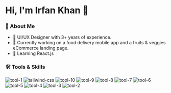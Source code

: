 # Hi, I'm Irfan Khan 👋

### 🌟 About Me
- 🎨 UI/UX Designer with 3+ years of experience.
- 🚀 Currently working on a food delivery mobile app and a fruits & veggies eCommerce landing page.
- 🌱 Learning React.js

### 🛠️ Tools & Skills

![tool-1](https://github.com/user-attachments/assets/c30cdb52-06c9-4844-bb2d-cdbad5dfceab)
![tailwind-css](https://github.com/user-attachments/assets/2cb59b65-3613-48ad-a4a2-251093be3728)
![tool-10](https://github.com/user-attachments/assets/1f3c95cd-bcdb-4f2d-9b28-1b9db84f26db)
![tool-9](https://github.com/user-attachments/assets/efc34201-079e-4539-a027-7b54542f05cc)
![tool-8](https://github.com/user-attachments/assets/e72397a9-5753-46dd-a90d-339a4c4ef853)
![tool-7](https://github.com/user-attachments/assets/488538ac-2fff-4b48-9c86-7cf33026feb4)
![tool-6](https://github.com/user-attachments/assets/3555a1ba-bf7d-4ab5-bb47-0306aaff1a13)
![tool-5](https://github.com/user-attachments/assets/8f27a765-1c2b-4d99-a7b0-c168da0a3223)
![tool-4](https://github.com/user-attachments/assets/3f0396bb-6e56-468f-9812-a07991f2873b)
![tool-3](https://github.com/user-attachments/assets/cc1132aa-49ca-4596-bbf6-e71abfe231d7)
![tool-2](https://github.com/user-attachments/assets/09f7fc25-78fc-46a7-84e6-6cb4a444baa1)

